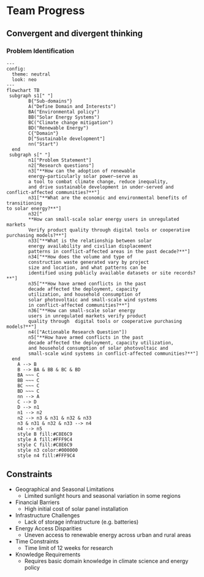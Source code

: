 # Team Progress

## Convergent and divergent thinking

### Problem Identification

```mermaid
---
config:
  theme: neutral
  look: neo
---
flowchart TB
 subgraph s1[" "]
        B{"Sub-domains"}
        A("Define Domain and Interests")
        BA("Environmental policy")
        BB("Solar Energy Systems")
        BC("Climate change mitigation")
        BD("Renewable Energy")
        C{"Domain"}
        D["Sustainable development"]
        nn("Start")
  end
 subgraph s[" "]
        n1["Problem Statement"]
        n2["Research questions"]
        n3["**How can the adoption of renewable
        energy—particularly solar power—serve as
        a tool to combat climate change, reduce inequality,
        and drive sustainable development in under-served and conflict-affected communities?**"]
        n31["**What are the economic and environmental benefits of transitioning
to solar energy?**"]
        n32["
        **How can small-scale solar energy users in unregulated markets
        Verify product quality through digital tools or cooperative purchasing models?**"]
        n33["**What is the relationship between solar
        energy availability and civilian displacement
        patterns in conflict-affected areas in the past decade?**"]
        n34["**How does the volume and type of
        construction waste generated vary by project
        size and location, and what patterns can be
        identified using publicly available datasets or site records?**"]
        n35["**How have armed conflicts in the past
        decade affected the deployment, capacity
        utilization, and household consumption of
        solar photovoltaic and small‐scale wind systems
        in conflict‐affected communities?**"]
        n36["**How can small-scale solar energy
        users in unregulated markets verify product
        quality through  digital tools or cooperative purchasing models?**"]
        n4(["Actionable Research Question"])
        n5["**How have armed conflicts in the past
        decade affected the deployment, capacity utilization,
        and household consumption of solar photovoltaic and
        small‐scale wind systems in conflict‐affected communities?**"]
  end
    A --> B
    B --> BA & BB & BC & BD
    BA ~~~ C
    BB ~~~ C
    BC ~~~ C
    BD ~~~ C
    nn --> A
    C --> D
    D --> n1
    n1 --> n2
    n2 --> n3 & n31 & n32 & n33
    n3 & n31 & n32 & n33 --> n4
    n4 --> n5
    style B fill:#C8E6C9
    style A fill:#FFF9C4
    style C fill:#C8E6C9
    style n3 color:#000000
    style n4 fill:#FFF9C4

```

## Constraints

- Geographical and Seasonal Limitations
  - Limited sunlight hours and seasonal variation in some regions
- Financial Barriers
  - High initial cost of solar panel installation
- Infrastructure Challenges
  - Lack of storage infrastructure (e.g. batteries)
- Energy Access Disparities
  - Uneven access to renewable energy across urban and rural areas
- Time Constraints
  - Time limit of 12 weeks for research
- Knowledge Requirements
  - Requires basic domain knowledge in climate science and energy policy
